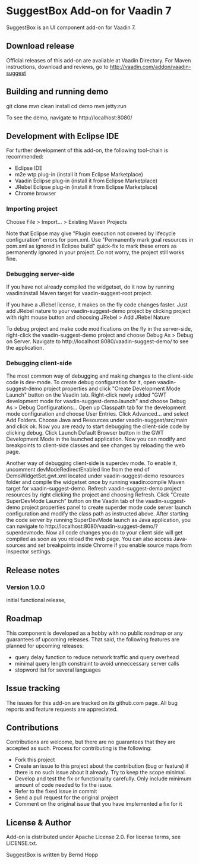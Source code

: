 # SuggestBox Add-on for Vaadin 7

SuggestBox is an UI component add-on for Vaadin 7.

## Download release

Official releases of this add-on are available at Vaadin Directory. For Maven instructions, download and reviews, go to http://vaadin.com/addon/vaadin-suggest

## Building and running demo

git clone <url of the SuggestBox repository>
mvn clean install
cd demo
mvn jetty:run

To see the demo, navigate to http://localhost:8080/

## Development with Eclipse IDE

For further development of this add-on, the following tool-chain is recommended:
- Eclipse IDE
- m2e wtp plug-in (install it from Eclipse Marketplace)
- Vaadin Eclipse plug-in (install it from Eclipse Marketplace)
- JRebel Eclipse plug-in (install it from Eclipse Marketplace)
- Chrome browser

### Importing project

Choose File > Import... > Existing Maven Projects

Note that Eclipse may give "Plugin execution not covered by lifecycle configuration" errors for pom.xml. Use "Permanently mark goal resources in pom.xml as ignored in Eclipse build" quick-fix to mark these errors as permanently ignored in your project. Do not worry, the project still works fine. 

### Debugging server-side

If you have not already compiled the widgetset, do it now by running vaadin:install Maven target for vaadin-suggest-root project.

If you have a JRebel license, it makes on the fly code changes faster. Just add JRebel nature to your vaadin-suggest-demo project by clicking project with right mouse button and choosing JRebel > Add JRebel Nature

To debug project and make code modifications on the fly in the server-side, right-click the vaadin-suggest-demo project and choose Debug As > Debug on Server. Navigate to http://localhost:8080/vaadin-suggest-demo/ to see the application.

### Debugging client-side

The most common way of debugging and making changes to the client-side code is dev-mode. To create debug configuration for it, open vaadin-suggest-demo project properties and click "Create Development Mode Launch" button on the Vaadin tab. Right-click newly added "GWT development mode for vaadin-suggest-demo.launch" and choose Debug As > Debug Configurations... Open up Classpath tab for the development mode configuration and choose User Entries. Click Advanced... and select Add Folders. Choose Java and Resources under vaadin-suggest/src/main and click ok. Now you are ready to start debugging the client-side code by clicking debug. Click Launch Default Browser button in the GWT Development Mode in the launched application. Now you can modify and breakpoints to client-side classes and see changes by reloading the web page. 

Another way of debugging client-side is superdev mode. To enable it, uncomment devModeRedirectEnabled line from the end of DemoWidgetSet.gwt.xml located under vaadin-suggest-demo resources folder and compile the widgetset once by running vaadin:compile Maven target for vaadin-suggest-demo. Refresh vaadin-suggest-demo project resources by right clicking the project and choosing Refresh. Click "Create SuperDevMode Launch" button on the Vaadin tab of the vaadin-suggest-demo project properties panel to create superder mode code server launch configuration and modify the class path as instructed above. After starting the code server by running SuperDevMode launch as Java application, you can navigate to http://localhost:8080/vaadin-suggest-demo/?superdevmode. Now all code changes you do to your client side will get compiled as soon as you reload the web page. You can also access Java-sources and set breakpoints inside Chrome if you enable source maps from inspector settings. 

## Release notes

### Version 1.0.0
 initial functional release, 

## Roadmap

This component is developed as a hobby with no public roadmap or any guarantees of upcoming releases. That said, the following features are planned for upcoming releases:
- query delay function to reduce network traffic and query overhead
- minimal query length constraint to avoid unneccessary server calls
- stopword list for several languages

## Issue tracking

The issues for this add-on are tracked on its github.com page. All bug reports and feature requests are appreciated. 

## Contributions

Contributions are welcome, but there are no guarantees that they are accepted as such. Process for contributing is the following:
- Fork this project
- Create an issue to this project about the contribution (bug or feature) if there is no such issue about it already. Try to keep the scope minimal.
- Develop and test the fix or functionality carefully. Only include minimum amount of code needed to fix the issue.
- Refer to the fixed issue in commit
- Send a pull request for the original project
- Comment on the original issue that you have implemented a fix for it

## License & Author

Add-on is distributed under Apache License 2.0. For license terms, see LICENSE.txt.

SuggestBox is written by Bernd Hopp
